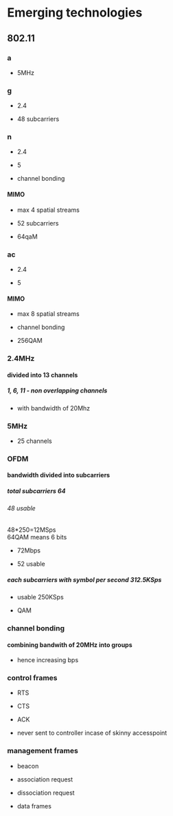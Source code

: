 
# Emerging technologies  

## 802.11   

### a   

* 5MHz   

### g   

* 2.4   

* 48 subcarriers   

### n   

* 2.4   

* 5   

* channel bonding   

#### MIMO   

* max 4 spatial streams   

* 52 subcarriers   

* 64qaM   

### ac   

* 2.4   

* 5   

#### MIMO   

* max 8 spatial streams   

* channel bonding   

* 256QAM   

### 2.4MHz   

#### divided into 13 channels   

##### 1, 6, 11 - non overlapping channels   

* with bandwidth of 20Mhz   

### 5MHz   

* 25 channels   

### OFDM   

#### bandwidth divided into subcarriers   

##### total subcarriers 64   

###### 48 usable   
48*250=12MSps   
64QAM means 6 bits   

* 72Mbps   

* 52 usable   

##### each subcarriers with symbol per second 312.5KSps   

* usable 250KSps   

* QAM   

### channel bonding   

#### combining bandwith of 20MHz into groups   

* hence increasing bps   

### control frames   

* RTS   

* CTS   

* ACK   

* never sent to controller incase of skinny accesspoint   

### management frames   

* beacon   

* association request   

* dissociation request   

* data frames   
